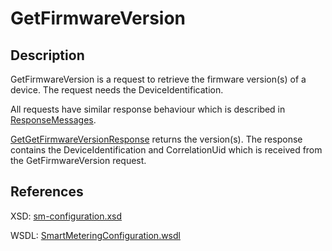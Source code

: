 <!--
SPDX-FileCopyrightText: Contributors to the GXF project

SPDX-License-Identifier: Apache-2.0
-->

# GetFirmwareVersion

## Description

GetFirmwareVersion is a request to retrieve the firmware version\(s\) of a device. The request needs the DeviceIdentification.

All requests have similar response behaviour which is described in [ResponseMessages](../../responsemessages.md).

[GetGetFirmwareVersionResponse](getgetfirmwareversionresponse.md) returns the version\(s\). The response contains the DeviceIdentification and CorrelationUid which is received from the GetFirmwareVersion request.

## References

XSD: [sm-configuration.xsd](https://github.com/OSGP/open-smart-grid-platform/blob/development/osgp/shared/osgp-ws-smartmetering/src/main/resources/schemas/sm-configuration.xsd)

WSDL: [SmartMeteringConfiguration.wsdl](https://github.com/OSGP/open-smart-grid-platform/blob/development/osgp/shared/osgp-ws-smartmetering/src/main/resources/SmartMeteringConfiguration.wsdl)

